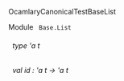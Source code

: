 OcamlaryCanonicalTestBaseList

 Module `` Base.List`` 
<a id="type-t"></a>
###### &nbsp; type 'a t



<a id="val-id"></a>
###### &nbsp; val id : 'a t -> 'a t

